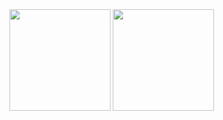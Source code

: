 <div>
<img height="180em" src="https://github-readme-stats.vercel.app/api?username=LossoLeo&show_icons=true&theme=tokyonight&include_all_commits=true&count_private=true"/>
<img height="180em" src="https://github-readme-stats.vercel.app/api/top-langs/?username=LossoLeo&layout=compact&langs_count=7&theme=tokyonight"/>
</div>
